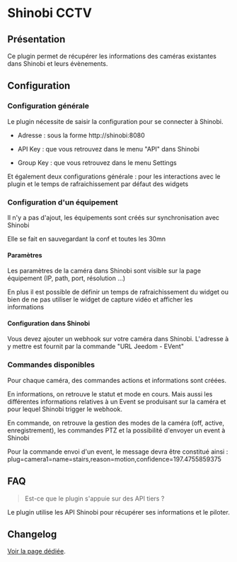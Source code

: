 # Shinobi CCTV

## Présentation

Ce plugin permet de récupérer les informations des caméras existantes dans Shinobi et leurs évènements.

## Configuration

### Configuration générale

Le plugin nécessite de saisir la configuration pour se connecter à Shinobi.

- Adresse : sous la forme http://shinobi:8080

- API Key : que vous retrouvez dans le menu "API" dans Shinobi

- Group Key : que vous retrouvez dans le menu Settings

Et également deux configurations générale : pour les interactions avec le plugin et le temps de rafraichissement par défaut des widgets

### Configuration d'un équipement

Il n'y a pas d'ajout, les équipements sont créés sur synchronisation avec Shinobi

Elle se fait en sauvegardant la conf et toutes les 30mn

#### Paramètres

Les paramètres de la caméra dans Shinobi sont visible sur la page équipement (IP, path, port, résolution ...)

En plus il est possible de définir un temps de rafraichissement du widget ou bien de ne pas utiliser le widget de capture vidéo et afficher les informations

#### Configuration dans Shinobi

Vous devez ajouter un webhook sur votre caméra dans Shinobi. L'adresse à y mettre est fournit par la commande "URL Jeedom - EVent"

### Commandes disponibles

Pour chaque caméra, des commandes actions et informations sont créées.

En informations, on retrouve le statut et mode en cours. Mais aussi les différentes informations relatives à un Event se produisant sur la caméra et pour lequel Shinobi trigger le webhook.

En commande, on retrouve la gestion des modes de la caméra (off, active, enregistrement), les commandes PTZ et la possibilité d'envoyer un event à Shinobi

Pour la commande envoi d'un event, le message devra être constitué ainsi : plug=camera1=name=stairs,reason=motion,confidence=197.4755859375

## FAQ

> Est-ce que le plugin s'appuie sur des API tiers ?

Le plugin utilise les API Shinobi pour récupérer ses informations et le piloter.


## Changelog

[Voir la page dédiée](changelog.md).
